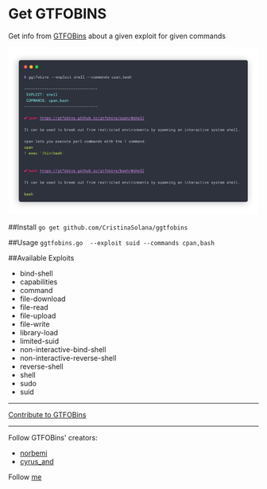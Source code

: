 # Get GTFOBINS
Get info from [GTFOBins](https://gtfobins.github.io/) about a given exploit for given commands

![Image of GGTFOBINS](ggtfobins-screenshot.jpg)

##Install
`go get github.com/CristinaSolana/ggtfobins`

##Usage
`ggtfobins.go  --exploit suid --commands cpan,bash`

##Available Exploits
- bind-shell
- capabilities
- command
- file-download
- file-read
- file-upload
- file-write
- library-load
- limited-suid
- non-interactive-bind-shell
- non-interactive-reverse-shell
- reverse-shell
- shell
- sudo
- suid

---

[Contribute to GTFOBins](https://gtfobins.github.io/contribute/)

---

Follow GTFOBins' creators:
- [norbemi](https://twitter.com/norbemi)
- [cyrus_and](https://twitter.com/cyrus_and)

Follow [me](https://twitter.com/nightshiftc)
